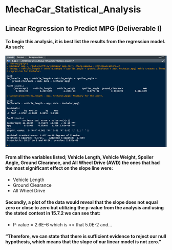 # MechaCar_Statistical_Analysis
## Linear Regression to Predict MPG (Deliverable I)
#### To begin this analysis, it is best list the results from the regression model.  As such:

![](Resources/LR_to_Predict_MPG.png)

#### From all the variables listed; Vehicle Length, Vehicle Weight, Spoiler Angle, Ground Clearance, and All Wheel Drive (AWD) the ones that had the most significant effect on the slope line were:
-	Vehicle Length
-	Ground Clearance
-	All Wheel Drive

#### Secondly, a plot of the data would reveal that the slope does not equal zero or close to zero but utilizing the p-value from the analysis and using the stated context in 15.7.2 we can see that:

-	P-value = 2.6E-6 which is << that 5.0E-2 and…

#### “Therefore, we can state that there is sufficient evidence to reject our null hypothesis, which means that the slope of our linear model is not zero.”

